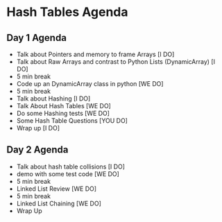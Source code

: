 # Hash Tables Agenda

## Day 1 Agenda

- Talk about Pointers and memory to frame Arrays [I DO]
- Talk about Raw Arrays and contrast to Python Lists (DynamicArray) [I DO]
- 5 min break
- Code up an DynamicArray class in python [WE DO]
- 5 min break
- Talk about Hashing [I DO]
- Talk About Hash Tables [WE DO]
- Do some Hashing tests [WE DO]
- Some Hash Table Questions [YOU DO]
- Wrap up [I DO]

## Day 2 Agenda

- Talk about hash table collisions [I DO]
- demo with some test code [WE DO]
- 5 min break
- Linked List Review [WE DO]
- 5 min break
- Linked List Chaining [WE DO]
- Wrap Up
